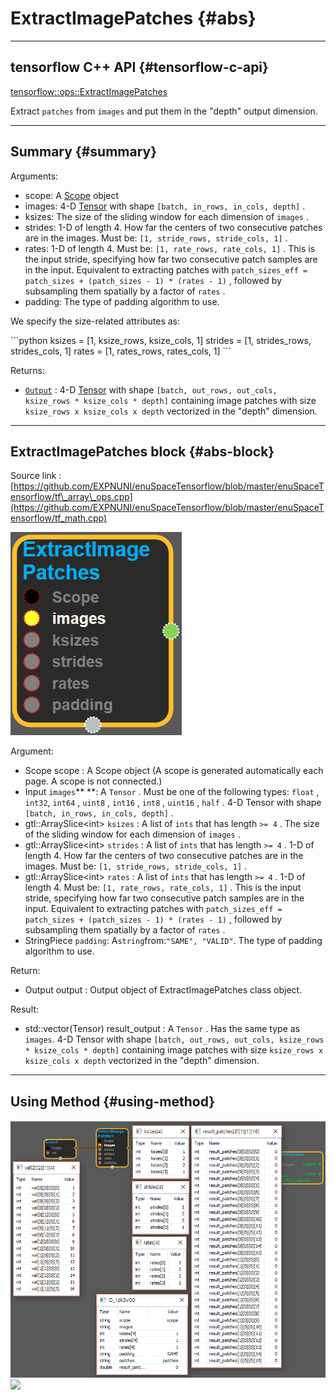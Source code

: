 # ExtractImagePatches {#abs}

---

## tensorflow C++ API {#tensorflow-c-api}

[tensorflow::ops::ExtractImagePatches](https://www.tensorflow.org/versions/r1.2/api_docs/cc/class/tensorflow/ops/extract-image-patches.html)

Extract `patches` from `images` and put them in the "depth" output dimension.

---

## Summary {#summary}

Arguments:

* scope: A [Scope](https://www.tensorflow.org/versions/r1.2/api_docs/cc/class/tensorflow/scope.html#classtensorflow_1_1_scope) object
* images: 4-D [Tensor](https://www.tensorflow.org/versions/r1.2/api_docs/cc/class/tensorflow/tensor.html#classtensorflow_1_1_tensor) with shape `[batch, in_rows, in_cols, depth]` .
* ksizes: The size of the sliding window for each dimension of `images` .
* strides: 1-D of length 4. How far the centers of two consecutive patches are in the images. Must be: `[1, stride_rows, stride_cols, 1]` .
* rates: 1-D of length 4. Must be: `[1, rate_rows, rate_cols, 1]` . This is the input stride, specifying how far two consecutive patch samples are in the input. Equivalent to extracting patches with `patch_sizes_eff = patch_sizes + (patch_sizes - 1) * (rates - 1)` , followed by subsampling them spatially by a factor of `rates` .
* padding: The type of padding algorithm to use.

We specify the size-related attributes as:

\`\`\`python ksizes = \[1, ksize\_rows, ksize\_cols, 1\] strides = \[1, strides\_rows, strides\_cols, 1\] rates = \[1, rates\_rows, rates\_cols, 1\] \`\`\`

Returns:

* [`Output`](https://www.tensorflow.org/versions/r1.2/api_docs/cc/class/tensorflow/output.html#classtensorflow_1_1_output) : 4-D [Tensor](https://www.tensorflow.org/versions/r1.2/api_docs/cc/class/tensorflow/tensor.html#classtensorflow_1_1_tensor) with shape `[batch, out_rows, out_cols, ksize_rows * ksize_cols * depth]` containing image patches with size `ksize_rows x ksize_cols x depth` vectorized in the "depth" dimension.

---

## ExtractImagePatches block {#abs-block}

Source link :[https://github.com/EXPNUNI/enuSpaceTensorflow/blob/master/enuSpaceTensorflow/tf\_array\_ops.cpp](https://github.com/EXPNUNI/enuSpaceTensorflow/blob/master/enuSpaceTensorflow/tf_math.cpp)

![](/assets/array_ops/extractimagepatches1.png)

Argument:

* Scope scope : A Scope object \(A scope is generated automatically each page. A scope is not connected.\)
* Input `images`** **: A `Tensor` . Must be one of the following types: `float` , `int32`, `int64` , `uint8` , `int16` , `int8` , `uint16` , `half` . 4-D Tensor with shape `[batch, in_rows, in_cols, depth]` .
* gtl::ArraySlice&lt;int&gt; `ksizes` : A list of `ints` that has length `>= 4` . The size of the sliding window for each dimension of `images` .
* gtl::ArraySlice&lt;int&gt; `strides` : A list of `ints` that has length `>= 4` . 1-D of length 4. How far the centers of two consecutive patches are in the images. Must be: `[1, stride_rows, stride_cols, 1]` .
* gtl::ArraySlice&lt;int&gt; `rates` : A list of `ints` that has length `>= 4` . 1-D of length 4. Must be: `[1, rate_rows, rate_cols, 1]` . This is the input stride, specifying how far two consecutive patch samples are in the input. Equivalent to extracting patches with `patch_sizes_eff = patch_sizes + (patch_sizes - 1) * (rates - 1)` , followed by subsampling them spatially by a factor of `rates` .
* StringPiece `padding`: A`string`from:`"SAME", "VALID"`. The type of padding algorithm to use.

Return:

* Output output : Output object of ExtractImagePatches class object. 

Result:

* std::vector\(Tensor\) result\_output : A `Tensor` . Has the same type as `images`. 4-D Tensor with shape `[batch, out_rows, out_cols, ksize_rows * ksize_cols * depth]` containing image patches with size `ksize_rows x ksize_cols x depth` vectorized in the "depth" dimension.

---

## Using Method {#using-method}

##### ![](/assets/array_ops/extractimagepatches2.png)![](/assets/array_ops/extractimagepatched.png)



